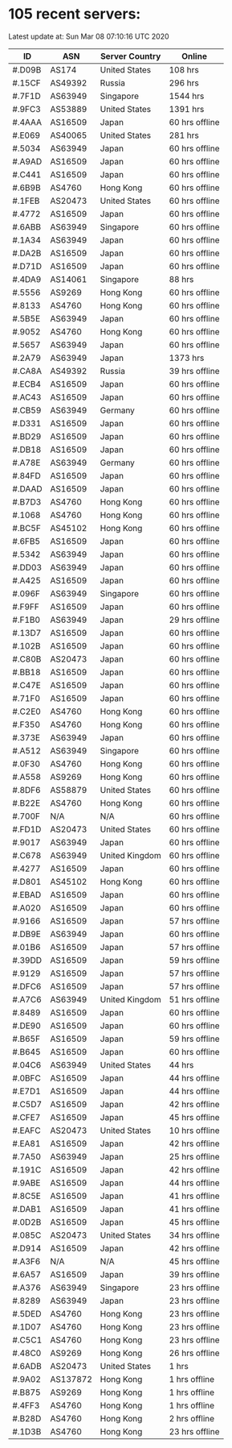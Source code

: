# 105 recent servers:

Latest update at: Sun Mar 08 07:10:16 UTC 2020

| ID | ASN | Server Country | Online |
| -- | --- | -------------- | ------ |
| #.D09B | AS174 | United States | 108 hrs |
| #.15CF | AS49392 | Russia | 296 hrs |
| #.7F1D | AS63949 | Singapore | 1544 hrs |
| #.9FC3 | AS53889 | United States | 1391 hrs |
| #.4AAA | AS16509 | Japan | 60 hrs offline |
| #.E069 | AS40065 | United States | 281 hrs |
| #.5034 | AS63949 | Japan | 60 hrs offline |
| #.A9AD | AS16509 | Japan | 60 hrs offline |
| #.C441 | AS16509 | Japan | 60 hrs offline |
| #.6B9B | AS4760 | Hong Kong | 60 hrs offline |
| #.1FEB | AS20473 | United States | 60 hrs offline |
| #.4772 | AS16509 | Japan | 60 hrs offline |
| #.6ABB | AS63949 | Singapore | 60 hrs offline |
| #.1A34 | AS63949 | Japan | 60 hrs offline |
| #.DA2B | AS16509 | Japan | 60 hrs offline |
| #.D71D | AS16509 | Japan | 60 hrs offline |
| #.4DA9 | AS14061 | Singapore | 88 hrs |
| #.5556 | AS9269 | Hong Kong | 60 hrs offline |
| #.8133 | AS4760 | Hong Kong | 60 hrs offline |
| #.5B5E | AS63949 | Japan | 60 hrs offline |
| #.9052 | AS4760 | Hong Kong | 60 hrs offline |
| #.5657 | AS63949 | Japan | 60 hrs offline |
| #.2A79 | AS63949 | Japan | 1373 hrs |
| #.CA8A | AS49392 | Russia | 39 hrs offline |
| #.ECB4 | AS16509 | Japan | 60 hrs offline |
| #.AC43 | AS16509 | Japan | 60 hrs offline |
| #.CB59 | AS63949 | Germany | 60 hrs offline |
| #.D331 | AS16509 | Japan | 60 hrs offline |
| #.BD29 | AS16509 | Japan | 60 hrs offline |
| #.DB18 | AS16509 | Japan | 60 hrs offline |
| #.A78E | AS63949 | Germany | 60 hrs offline |
| #.84FD | AS16509 | Japan | 60 hrs offline |
| #.DAAD | AS16509 | Japan | 60 hrs offline |
| #.B7D3 | AS4760 | Hong Kong | 60 hrs offline |
| #.1068 | AS4760 | Hong Kong | 60 hrs offline |
| #.BC5F | AS45102 | Hong Kong | 60 hrs offline |
| #.6FB5 | AS16509 | Japan | 60 hrs offline |
| #.5342 | AS63949 | Japan | 60 hrs offline |
| #.DD03 | AS63949 | Japan | 60 hrs offline |
| #.A425 | AS16509 | Japan | 60 hrs offline |
| #.096F | AS63949 | Singapore | 60 hrs offline |
| #.F9FF | AS16509 | Japan | 60 hrs offline |
| #.F1B0 | AS63949 | Japan | 29 hrs offline |
| #.13D7 | AS16509 | Japan | 60 hrs offline |
| #.102B | AS16509 | Japan | 60 hrs offline |
| #.C80B | AS20473 | Japan | 60 hrs offline |
| #.BB18 | AS16509 | Japan | 60 hrs offline |
| #.C47E | AS16509 | Japan | 60 hrs offline |
| #.71F0 | AS16509 | Japan | 60 hrs offline |
| #.C2E0 | AS4760 | Hong Kong | 60 hrs offline |
| #.F350 | AS4760 | Hong Kong | 60 hrs offline |
| #.373E | AS63949 | Japan | 60 hrs offline |
| #.A512 | AS63949 | Singapore | 60 hrs offline |
| #.0F30 | AS4760 | Hong Kong | 60 hrs offline |
| #.A558 | AS9269 | Hong Kong | 60 hrs offline |
| #.8DF6 | AS58879 | United States | 60 hrs offline |
| #.B22E | AS4760 | Hong Kong | 60 hrs offline |
| #.700F | N/A | N/A | 60 hrs offline |
| #.FD1D | AS20473 | United States | 60 hrs offline |
| #.9017 | AS63949 | Japan | 60 hrs offline |
| #.C678 | AS63949 | United Kingdom | 60 hrs offline |
| #.4277 | AS16509 | Japan | 60 hrs offline |
| #.D801 | AS45102 | Hong Kong | 60 hrs offline |
| #.EBAD | AS16509 | Japan | 60 hrs offline |
| #.A020 | AS16509 | Japan | 60 hrs offline |
| #.9166 | AS16509 | Japan | 57 hrs offline |
| #.DB9E | AS63949 | Japan | 60 hrs offline |
| #.01B6 | AS16509 | Japan | 57 hrs offline |
| #.39DD | AS16509 | Japan | 59 hrs offline |
| #.9129 | AS16509 | Japan | 57 hrs offline |
| #.DFC6 | AS16509 | Japan | 57 hrs offline |
| #.A7C6 | AS63949 | United Kingdom | 51 hrs offline |
| #.8489 | AS16509 | Japan | 60 hrs offline |
| #.DE90 | AS16509 | Japan | 60 hrs offline |
| #.B65F | AS16509 | Japan | 59 hrs offline |
| #.B645 | AS16509 | Japan | 60 hrs offline |
| #.04C6 | AS63949 | United States | 44 hrs |
| #.0BFC | AS16509 | Japan | 44 hrs offline |
| #.E7D1 | AS16509 | Japan | 44 hrs offline |
| #.C5D7 | AS16509 | Japan | 42 hrs offline |
| #.CFE7 | AS16509 | Japan | 45 hrs offline |
| #.EAFC | AS20473 | United States | 10 hrs offline |
| #.EA81 | AS16509 | Japan | 42 hrs offline |
| #.7A50 | AS63949 | Japan | 25 hrs offline |
| #.191C | AS16509 | Japan | 42 hrs offline |
| #.9ABE | AS16509 | Japan | 44 hrs offline |
| #.8C5E | AS16509 | Japan | 41 hrs offline |
| #.DAB1 | AS16509 | Japan | 41 hrs offline |
| #.0D2B | AS16509 | Japan | 45 hrs offline |
| #.085C | AS20473 | United States | 34 hrs offline |
| #.D914 | AS16509 | Japan | 42 hrs offline |
| #.A3F6 | N/A | N/A | 45 hrs offline |
| #.6A57 | AS16509 | Japan | 39 hrs offline |
| #.A376 | AS63949 | Singapore | 23 hrs offline |
| #.8289 | AS63949 | Japan | 23 hrs offline |
| #.5DED | AS4760 | Hong Kong | 23 hrs offline |
| #.1D07 | AS4760 | Hong Kong | 23 hrs offline |
| #.C5C1 | AS4760 | Hong Kong | 23 hrs offline |
| #.48C0 | AS9269 | Hong Kong | 26 hrs offline |
| #.6ADB | AS20473 | United States | 1 hrs |
| #.9A02 | AS137872 | Hong Kong | 1 hrs offline |
| #.B875 | AS9269 | Hong Kong | 1 hrs offline |
| #.4FF3 | AS4760 | Hong Kong | 1 hrs offline |
| #.B28D | AS4760 | Hong Kong | 2 hrs offline |
| #.1D3B | AS4760 | Hong Kong | 23 hrs offline |

